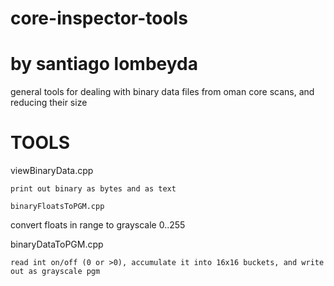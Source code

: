 # core-inspector-tools
# by santiago lombeyda

general tools for dealing with binary data files from oman core scans, and reducing their size



TOOLS
========================================



viewBinaryData.cpp
~~~~~~~~~~~~~~~~~~~~~~~~~~~~~~~~~~~~~~~~
print out binary as bytes and as text

binaryFloatsToPGM.cpp
~~~~~~~~~~~~~~~~~~~~~~~~~~~~~~~~~~~~~~~~
convert floats in range to grayscale 0..255

binaryDataToPGM.cpp
~~~~~~~~~~~~~~~~~~~~~~~~~~~~~~~~~~~~~~~~
read int on/off (0 or >0), accumulate it into 16x16 buckets, and write out as grayscale pgm

